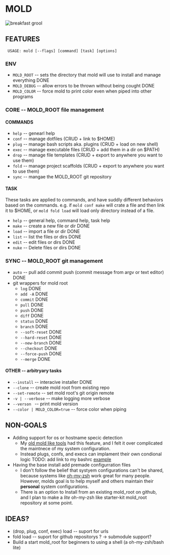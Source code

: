 # MOLD  
![breakfast grool](https://assets.slugbyte.com/github/github-header-00011.png)  

## FEATURES

` USAGE: mold [--flags] [command] [task] [options]` 
### ENV
* `MOLD_ROOT` -- sets the directory that mold will use to install and manage everything DONE
* `MOLD_DEBUG` -- allow errors to be thrown without being cought DONE
* `MOLD_COLOR` -- force mold to print color even when piped into other programs

### CORE -- MOLD\_ROOT file management 
#### COMMANDS
* `help` -- genearl help
* `conf` -- manage dotfiles (CRUD + link to $HOME)
* `plug` -- manage bash scripts aka. plugins (CRUD + load on new shell)
* `exec` -- manage executable files (CRUD + add them in a dir on $PATH)
* `drop` -- manage file templates (CRUD + export to anywhere you want to use them)
* `fold` -- manage project scaffolds (CRUD + export to anywhere you want to use them)
* `sync` -- mangae the MOLD\_ROOT git repository
#### TASK
These tasks are applied to commands, and have suddly different behaviors based on the 
commands. e.g. if `mold conf make` will crate a file and then link it to $HOME, or 
`mold fold load` will load only directory instead of a file.
* `help` -- general help, command help, task help 
* `make` -- create a new file or dir DONE
* `load` -- import a file or dir DONE
* `list` -- list the files or dirs DONE
* `edit` -- edit files or dirs DONE
* `nuke` -- Delete files or dirs DONE
### SYNC -- MOLD\_ROOT git management
* `auto` -- pull add commit push (commit message from argv or text editor) DONE
* git wrappers for mold root
    * `log` DONE
    * `add -A` DONE
    * `commit` DONE
    * `pull` DONE
    * `push` DONE 
    * `diff` DONE 
    * `status` DONE 
    * `branch` DONE 
    * `--soft-reset` DONE 
    * `--hard-reset` DONE 
    * `--new-branch` DONE 
    * `--checkout` DONE 
    * `--force-push` DONE 
    * `--merge` DONE 
#### OTHER -- arbitryary tasks
* `--install` -- interacive installer DONE
* `--clone` -- create mold root from existing repo
* `--set-remote` -- set mold root's git origin remote
* `-v | --verbose` -- make logging more verbose 
* `--verson ` -- print mold version
* `--color | MOLD_COLOR=true` -- force color when piping


## NON-GOALS 
* Adding support for os or hostname specic detection
    * My [old mold like tools](https://github.com/slugbyte/mold/wiki/mold-prequels-and-their-lessons) had this feature, and I felt it over complicated the maintnece of my system configuration. 
    * Instead plugs, confs, and execs can implament their own condional logic TODO: add link to my bashrc [example](https://github.com/slugbyte/config/blob/master/config/.bashrc)
* Having the base install add premade configurration files
    * I don't follow the belief that systyem configurations can't be shared, because systems like [oh-my-zsh](https://ohmyz.sh/) work great for many people. However, molds goal is to help myself and others maintain their **personal** system configurations.
    * There is an option to Install from an existing mold_root on github, and I plan to make a *lite* oh-my-zsh like starter-kit mold_root repository at some point.

## IDEAS?
* (drop, plug, conf, exec) load -- suport for urls 
* fold load -- suport for github repositorys ? -> submodule support? 
* Build a start mold_root for beginners to using a shell (a oh-my-zsh/bash lite)
